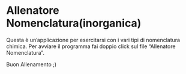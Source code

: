 # Allenatore Nomenclatura(inorganica)
Questa è un’applicazione per esercitarsi con i vari tipi di nomenclatura chimica.
Per avviare il programma fai doppio click sul file “Allenatore Nomenclatura”.

Buon Allenamento ;)

